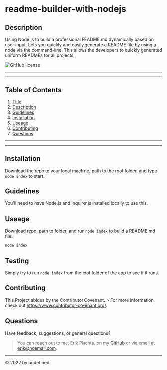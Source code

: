 # readme-builder-with-nodejs
  
## Description

Using Node.js to build a professional README.md dynamically based on user input. Lets you quickly and easily generate a README file by using a node via the command-line. This allows the developers to quickly generated uniform READMEs for all projects.

![GitHub license](https://img.shields.io/github/license/erikplachta/readme-builder-with-nodejs)

---

---
  
## Table of Contents

1. [Title](#Title)
2. [Description](#Description)
3. [Guidelines](#Guidelines)
4. [Installation](#Installation)
5. [Useage](#Useage)
6. [Contributing](#Contributing)
7. [Questions](#Questions)
  
---

---

## Installation

Download the repo to your local machine, path to the root folder, and type `node index` to start.

## Guidelines

You'll need to have Node.js and Inquirer.js installed locally to use this.

## Useage

Download repo, path to folder, and run `node index` to build a README.md file.

`node index`

## Testing

Simply try to run `node index` from the root folder of the app to see if it runs.

## Contributing

This Project abides by the Contributor Covenant. 
    > For more information, check out https://www.contributor-covenant.org/.

## Questions

Have feedback, suggestions, or general questions?
> You can reach out to me, Erik Plachta, on my 
[GitHub]("https://github.com/erikplachta") or via email
at erik@noemail.com.

---

 &copy; 2022 by undefined
